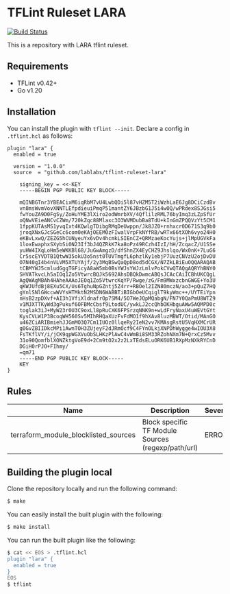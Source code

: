 # TFLint Ruleset LARA
[![Build Status](https://github.com/lablabs/tflint-ruleset-lara/workflows/build/badge.svg?branch=main)](https://github.com/terraform-linters/tflint-ruleset-lara/actions)

This is a repository with LARA tflint ruleset.

## Requirements

- TFLint v0.42+
- Go v1.20

## Installation

You can install the plugin with `tflint --init`. Declare a config in `.tflint.hcl` as follows:

```hcl
plugin "lara" {
  enabled = true

  version = "1.0.0"
  source  = "github.com/lablabs/tflint-ruleset-lara"

    signing_key = <<-KEY
    -----BEGIN PGP PUBLIC KEY BLOCK-----

    mQINBGTnr3YBEACixM6iqRbM7vU4LwbQDi5l87vHZM5T2iWzhLaE6Jg8DCiCzdBv
    vn8msWvmVovXNNTLEfpdieuiPmqP51mantZY6JBzbG1J5i4w0Q/wPRdex8SJGsi5
    fwYouZA9D0FgSy/ZoHuYME3lXiro2odWmrbXV/4QflilzRML76byImq3zLZpSfUr
    oQNwVEieANCvCZWm/720kZqc88Mlaxc3O3WVMDubBa8TdU+kInGmZPQQVzYt5CM1
    1fppKUTAsMS1yvqIxt4KQwlgTDibgRMqDeUwppn/Jk8JZ0+rnhxcr0D671S3q9b0
    jroqXNxGJcSGeCc6com0eKAjOEEM0zFIwalVrpFkNYfRB/wRTx66tXOh6vyo24H0
    eKBvLxwQ/ZEZG5hCUNyeuYx6vDv4hcmkLSIEnCZ+QRMzaeKocYujs+jlMpUGVkFa
    1loxEwaphxSXybSi0N23If3bJ4QZRkK7ka8oPz49RCzh4IzI/hH/ZcqacZ/U1SSe
    yuHW4IXqLoHm5eWKKBl68/JuGwAmgzD/dfShnZX4EyCHZ9Jhslqo/Wx0nK+7LuG6
    Cr5scEYVDTB1QtwW35okU3o5nst0TUVTmgfL6phzlKy1ebjP7UuzCNVzU2ojDvDU
    O7N40gI4b4nVLVM5XTUYAjf/2y3MqBSwQaQpD8od5dCGX/N7ZkLBiEuOQQARAQAB
    tCBMYWJ5cmludGggTGFicyA8aW5mb0BsYWJsYWJzLmlvPokCVwQTAQgAQRYhBNY0
    SHVATkvcLh5aIOq1Zo5VtwrcBQJk5692AhsDBQkDwmcABQsJCAcCAiICBhUKCQgL
    AgQWAgMBAh4HAheAAAoJEOq1Zo5VtwrcKqYP/Rwge/zG/Fm9MWxzcbnGWGE+Yo3U
    qKWJUfdBj8EXu5CX/Us6TghuNpGZntj5Z4rr+RBOel2IZN80mczN/ao3+pQuZ7HQ
    gYnlSNlGWccwWVYsHTMktN2MSDN6WABBTiBIGbOeUCqiglT9kyWmc++/UYTEiYpn
    nHsB2zpDXvf+AI3h1VfiXldnafrOp7SM4/5O7WeJQpMQabgN/FN7Y0QaPmU8WTZ9
    v1MJXTTKyWd3gPukuf6OFBMcCbsf9LtodUC/ywkLJ2ccQhbOKHbguAWw5AQMPD0c
    toglak3iJ+MyW23r0U3C9oxLl8pRuCXK6FPSrzqNNK9n+wLdFryNaxU4uWEVtGYt
    KysCVLW1P3BcoqWH560Sv5MIhRHQaXUzFvFdMO1f9hXAv8luzMBWT/Otid/MAnGO
    u46ZCiARIBmiehJJGmMO3Q7Cm1IUOz0llqeRy2IeN2vv7KMAsgRstU5VqHXMCrUR
    g0GvZBIIDkcMPi1AwnTOH3ZUjeyF2dJRmOcf9C4FYnOLkjXNPDhWygge4wIOU3X8
    FsTKflVY/i/jCK9qpWGXVuObSLHKzPlAwC4vWmBi8SM33RZohNXm7N+QrxCz5Mvv
    31o90QomfblXONZktgVoE9d+2Cm9tO2x2z2LxTEdsELuORK6UB1RXpMzNXkRYCnD
    DGiH0rPJO+FIhmy/
    =qm71
    -----END PGP PUBLIC KEY BLOCK-----
    KEY
}
```

## Rules

|Name|Description|Severity|Enabled|Docs|
| --- | --- | --- | --- | --- |
|terraform_module_blocklisted_sources|Block specific TF Module Sources (regexp/path/url) |ERROR|✔|[yes](docs/rules/terraform_module_blocklisted_sources.md)


## Building the plugin local

Clone the repository locally and run the following command:

```sh
$ make
```

You can easily install the built plugin with the following:

```sh
$ make install
```

You can run the built plugin like the following:

```sh
$ cat << EOS > .tflint.hcl
plugin "lara" {
  enabled = true
}
EOS
$ tflint
```
